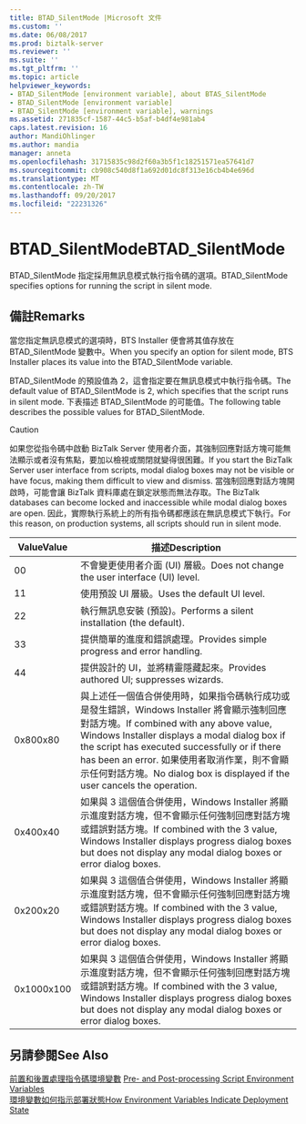 ```yaml
---
title: BTAD_SilentMode |Microsoft 文件
ms.custom: ''
ms.date: 06/08/2017
ms.prod: biztalk-server
ms.reviewer: ''
ms.suite: ''
ms.tgt_pltfrm: ''
ms.topic: article
helpviewer_keywords:
- BTAD_SilentMode [environment variable], about BTAS_SilentMode
- BTAD_SilentMode [environment variable]
- BTAD_SilentMode [environment variable], warnings
ms.assetid: 271835cf-1587-44c5-b5af-b4df4e981ab4
caps.latest.revision: 16
author: MandiOhlinger
ms.author: mandia
manager: anneta
ms.openlocfilehash: 31715835c98d2f60a3b5f1c18251571ea57641d7
ms.sourcegitcommit: cb908c540d8f1a692d01dc8f313e16cb4b4e696d
ms.translationtype: MT
ms.contentlocale: zh-TW
ms.lasthandoff: 09/20/2017
ms.locfileid: "22231326"
---
```

# <a name="btadsilentmode"></a><span data-ttu-id="4dfa6-102">BTAD_SilentMode</span><span class="sxs-lookup"><span data-stu-id="4dfa6-102">BTAD_SilentMode</span></span>
<span data-ttu-id="4dfa6-103">BTAD_SilentMode 指定採用無訊息模式執行指令碼的選項。</span><span class="sxs-lookup"><span data-stu-id="4dfa6-103">BTAD_SilentMode specifies options for running the script in silent mode.</span></span>  
  
## <a name="remarks"></a><span data-ttu-id="4dfa6-104">備註</span><span class="sxs-lookup"><span data-stu-id="4dfa6-104">Remarks</span></span>  
 <span data-ttu-id="4dfa6-105">當您指定無訊息模式的選項時，BTS Installer 便會將其值存放在 BTAD_SilentMode 變數中。</span><span class="sxs-lookup"><span data-stu-id="4dfa6-105">When you specify an option for silent mode, BTS Installer places its value into the BTAD_SilentMode variable.</span></span>  
  
 <span data-ttu-id="4dfa6-106">BTAD_SilentMode 的預設值為 2，這會指定要在無訊息模式中執行指令碼。</span><span class="sxs-lookup"><span data-stu-id="4dfa6-106">The default value of BTAD_SilentMode is 2, which specifies that the script runs in silent mode.</span></span> <span data-ttu-id="4dfa6-107">下表描述 BTAD_SilentMode 的可能值。</span><span class="sxs-lookup"><span data-stu-id="4dfa6-107">The following table describes the possible values for BTAD_SilentMode.</span></span>  
  
> [!CAUTION]
>  <span data-ttu-id="4dfa6-108">如果您從指令碼中啟動 BizTalk Server 使用者介面，其強制回應對話方塊可能無法顯示或者沒有焦點，要加以檢視或關閉就變得很困難。</span><span class="sxs-lookup"><span data-stu-id="4dfa6-108">If you start the BizTalk Server user interface from scripts, modal dialog boxes may not be visible or have focus, making them difficult to view and dismiss.</span></span> <span data-ttu-id="4dfa6-109">當強制回應對話方塊開啟時，可能會讓 BizTalk 資料庫處在鎖定狀態而無法存取。</span><span class="sxs-lookup"><span data-stu-id="4dfa6-109">The BizTalk databases can become locked and inaccessible while modal dialog boxes are open.</span></span> <span data-ttu-id="4dfa6-110">因此，實際執行系統上的所有指令碼都應該在無訊息模式下執行。</span><span class="sxs-lookup"><span data-stu-id="4dfa6-110">For this reason, on production systems, all scripts should run in silent mode.</span></span>  
  
|<span data-ttu-id="4dfa6-111">Value</span><span class="sxs-lookup"><span data-stu-id="4dfa6-111">Value</span></span>|<span data-ttu-id="4dfa6-112">描述</span><span class="sxs-lookup"><span data-stu-id="4dfa6-112">Description</span></span>|  
|-----------|-----------------|  
|<span data-ttu-id="4dfa6-113">0</span><span class="sxs-lookup"><span data-stu-id="4dfa6-113">0</span></span>|<span data-ttu-id="4dfa6-114">不會變更使用者介面 (UI) 層級。</span><span class="sxs-lookup"><span data-stu-id="4dfa6-114">Does not change the user interface (UI) level.</span></span>|  
|<span data-ttu-id="4dfa6-115">1</span><span class="sxs-lookup"><span data-stu-id="4dfa6-115">1</span></span>|<span data-ttu-id="4dfa6-116">使用預設 UI 層級。</span><span class="sxs-lookup"><span data-stu-id="4dfa6-116">Uses the default UI level.</span></span>|  
|<span data-ttu-id="4dfa6-117">2</span><span class="sxs-lookup"><span data-stu-id="4dfa6-117">2</span></span>|<span data-ttu-id="4dfa6-118">執行無訊息安裝 (預設)。</span><span class="sxs-lookup"><span data-stu-id="4dfa6-118">Performs a silent installation (the default).</span></span>|  
|<span data-ttu-id="4dfa6-119">3</span><span class="sxs-lookup"><span data-stu-id="4dfa6-119">3</span></span>|<span data-ttu-id="4dfa6-120">提供簡單的進度和錯誤處理。</span><span class="sxs-lookup"><span data-stu-id="4dfa6-120">Provides simple progress and error handling.</span></span>|  
|<span data-ttu-id="4dfa6-121">4</span><span class="sxs-lookup"><span data-stu-id="4dfa6-121">4</span></span>|<span data-ttu-id="4dfa6-122">提供設計的 UI，並將精靈隱藏起來。</span><span class="sxs-lookup"><span data-stu-id="4dfa6-122">Provides authored UI; suppresses wizards.</span></span>|  
|<span data-ttu-id="4dfa6-123">0x80</span><span class="sxs-lookup"><span data-stu-id="4dfa6-123">0x80</span></span>|<span data-ttu-id="4dfa6-124">與上述任一個值合併使用時，如果指令碼執行成功或是發生錯誤，Windows Installer 將會顯示強制回應對話方塊。</span><span class="sxs-lookup"><span data-stu-id="4dfa6-124">If combined with any above value, Windows Installer displays a modal dialog box if the script has executed successfully or if there has been an error.</span></span> <span data-ttu-id="4dfa6-125">如果使用者取消作業，則不會顯示任何對話方塊。</span><span class="sxs-lookup"><span data-stu-id="4dfa6-125">No dialog box is displayed if the user cancels the operation.</span></span>|  
|<span data-ttu-id="4dfa6-126">0x40</span><span class="sxs-lookup"><span data-stu-id="4dfa6-126">0x40</span></span>|<span data-ttu-id="4dfa6-127">如果與 3 這個值合併使用，Windows Installer 將顯示進度對話方塊，但不會顯示任何強制回應對話方塊或錯誤對話方塊。</span><span class="sxs-lookup"><span data-stu-id="4dfa6-127">If combined with the 3 value, Windows Installer displays progress dialog boxes but does not display any modal dialog boxes or error dialog boxes.</span></span>|  
|<span data-ttu-id="4dfa6-128">0x20</span><span class="sxs-lookup"><span data-stu-id="4dfa6-128">0x20</span></span>|<span data-ttu-id="4dfa6-129">如果與 3 這個值合併使用，Windows Installer 將顯示進度對話方塊，但不會顯示任何強制回應對話方塊或錯誤對話方塊。</span><span class="sxs-lookup"><span data-stu-id="4dfa6-129">If combined with the 3 value, Windows Installer displays progress dialog boxes but does not display any modal dialog boxes or error dialog boxes.</span></span>|  
|<span data-ttu-id="4dfa6-130">0x100</span><span class="sxs-lookup"><span data-stu-id="4dfa6-130">0x100</span></span>|<span data-ttu-id="4dfa6-131">如果與 3 這個值合併使用，Windows Installer 將顯示進度對話方塊，但不會顯示任何強制回應對話方塊或錯誤對話方塊。</span><span class="sxs-lookup"><span data-stu-id="4dfa6-131">If combined with the 3 value, Windows Installer displays progress dialog boxes but does not display any modal dialog boxes or error dialog boxes.</span></span>|  
  
## <a name="see-also"></a><span data-ttu-id="4dfa6-132">另請參閱</span><span class="sxs-lookup"><span data-stu-id="4dfa6-132">See Also</span></span>  
 <span data-ttu-id="4dfa6-133">[前置和後置處理指令碼環境變數](../core/pre-and-post-processing-script-environment-variables.md) </span><span class="sxs-lookup"><span data-stu-id="4dfa6-133">[Pre- and Post-processing Script Environment Variables](../core/pre-and-post-processing-script-environment-variables.md) </span></span>  
 [<span data-ttu-id="4dfa6-134">環境變數如何指示部署狀態</span><span class="sxs-lookup"><span data-stu-id="4dfa6-134">How Environment Variables Indicate Deployment State</span></span>](../core/how-environment-variables-indicate-deployment-state.md)